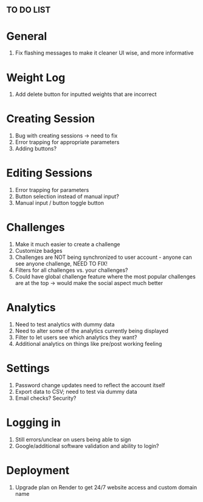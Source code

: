 ## **TO DO LIST**

# General
1) Fix flashing messages to make it cleaner UI wise, and more informative 

# Weight Log
1) Add delete button for inputted weights that are incorrect

# Creating Session
1) Bug with creating sessions -> need to fix
2) Error trapping for appropriate parameters
3) Adding buttons?

# Editing Sessions
1) Error trapping for parameters
2) Button selection instead of manual input?
3) Manual input / button toggle button

# Challenges
1) Make it much easier to create a challenge
2) Customize badges 
3) Challenges are NOT being synchronized to user account - anyone can see anyone challenge, NEED TO FIX!
4) Filters for all challenges vs. your challenges? 
5) Could have global challenge feature where the most popular challenges are at the top -> would make the social aspect much better

# Analytics
1) Need to test analytics with dummy data
2) Need to alter some of the analytics currently being displayed
3) Filter to let users see which analytics they want?
4) Additional analytics on things like pre/post working feeling

# Settings
1) Password change updates need to reflect the account itself
2) Export data to CSV; need to test via dummy data
3) Email checks? Security?

# Logging in
1) Still errors/unclear on users being able to sign
2) Google/additional software validation and ability to login?

# Deployment
1) Upgrade plan on Render to get 24/7 website access and custom domain name


